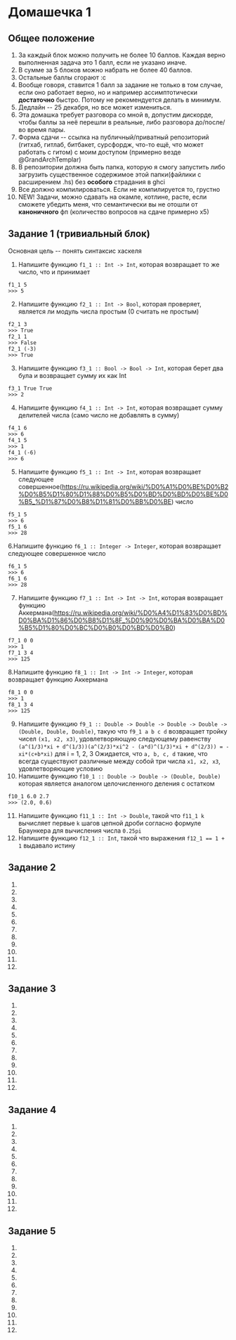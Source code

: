 # Домашечка 1
## Общее положение
1. За каждый блок можно получить не более 10 баллов. Каждая верно выполненная задача это 1 балл, если не указано иначе. 
2. В сумме за 5 блоков можно набрать не более 40 баллов.
3. Остальные баллы сгорают :с 
4. Вообще говоря, ставится 1 балл за задание не только в том случае, если оно работает верно, но и например ассимптотически **достаточно** быстро. Потому не рекомендуется делать в минимум. 
5. Дедлайн -- 25 декабря, но все может измениться. 
6. Эта домашка требует разговора со мной в, допустим дискорде, чтобы баллы за неё перешли в реальные, либо разговора до/после/во время пары. 
7. Форма сдачи -- ссылка на публичный/приватный репозиторий (гитхаб, гитлаб, битбакет, сурсфордж, что-то ещё, что может работать с гитом) с моим доступом (примерно везде @GrandArchTemplar) 
8. В репозитории должна быть папка, которую я смогу запустить либо загрузить существенное содержимое этой папки(файлики с расширением .hs) без **особого** страдания в ghci
9. Все должно компилироваться. Если не компилируется то, грустно
10. NEW! Задачи, можно сдавать на окамле, котлине, расте, если сможете убедить меня, что семантически вы не отошли от **каноничного** фп (количество вопросов на сдаче примерно х5)
## Задание 1 (тривиальный блок)
Основная цель -- понять синтаксис хаскеля
1. Напишите функцию `f1_1 :: Int -> Int`, которая возвращает то же число, что и принимает
```
f1_1 5
>>> 5
```
2. Напишите функцию `f2_1 :: Int -> Bool`, которая проверяет, является ли модуль числа простым (0 считать не простым)
```
f2_1 3
>>> True
f2_1 1
>>> False
f2_1 (-3)
>>> True
```
3. Напишите функцию `f3_1 :: Bool -> Bool -> Int`, которая берет два була и возвращает сумму их как Int
```
f3_1 True True
>>> 2
```
4. Напишите функцию `f4_1 :: Int -> Int`, которая возвращает cумму делителей числа (само число не добавлять в сумму) 
```
f4_1 6
>>> 6
f4_1 5
>>> 1
f4_1 (-6)
>>> 6
```
5. Напишите функцию `f5_1 :: Int -> Int`, которая возвращает следующее совершенное(https://ru.wikipedia.org/wiki/%D0%A1%D0%BE%D0%B2%D0%B5%D1%80%D1%88%D0%B5%D0%BD%D0%BD%D0%BE%D0%B5_%D1%87%D0%B8%D1%81%D0%BB%D0%BE) число
```
f5_1 5
>>> 6
f5_1 6
>>> 28
```
6.Напишите функцию `f6_1 :: Integer -> Integer`, которая возвращает следующее совершенное число
```
f6_1 5
>>> 6
f6_1 6
>>> 28
```
7. Напишите функцию `f7_1 :: Int -> Int -> Int`, которая возвращает функцию Аккермана(https://ru.wikipedia.org/wiki/%D0%A4%D1%83%D0%BD%D0%BA%D1%86%D0%B8%D1%8F_%D0%90%D0%BA%D0%BA%D0%B5%D1%80%D0%BC%D0%B0%D0%BD%D0%B0)
```
f7_1 0 0
>>> 1
f7_1 3 4
>>> 125
```
8.Напишите функцию `f8_1 :: Int -> Int -> Integer`, которая возвращает функцию Аккермана
```
f8_1 0 0
>>> 1
f8_1 3 4
>>> 125
```
9. Напишите функцию 
`f9_1 :: Double -> Double -> Double -> Double -> (Double, Double, Double)`, такую что `f9_1 a b c d` возвращает тройку чисел `(x1, x2, x3)`, удовлетворяющую следующему равенству
`(a^(1/3)*xi + d^(1/3))(a^(2/3)*xi^2 - (a*d)^(1/3)*xi + d^(2/3)) = -xi*(c+b*xi)` для i = 1, 2, 3 
Ожидается, что `a, b, c, d` такие, что всегда существуют различные между собой три числа `x1, x2, x3`, удовлетворяющие условию
10. Напишите функцию `f10_1 :: Double -> Double -> (Double, Double)` которая является аналогом целочисленного деления с остатком
```
f10_1 6.0 2.7
>>> (2.0, 0.6)
```
11. Напишите функцию `f11_1 :: Int -> Double`, такой что `f11_1 k` вычисляет первые `k` шагов цепной дроби согласно формуле Браункера для вычисления числа `0.25pi`
12. Напишите функцию `f12_1 :: Int`, такой что выражения `f12_1 == 1 + 1` выдавало истину 
## Задание 2
1.
2.
3.
4.
5.
6.
7.
8.
9.
10.
1.
2.
## Задание 3
1.
2.
3.
4.
5.
6.
7.
8.
9.
10.
1.
2.
## Задание 4
1.
2.
3.
4.
5.
6.
7.
8.
9.
10.
1.
2.
## Задание 5
1.
2.
3.
4.
5.
6.
7.
8.
9.
10.
1.
2.
